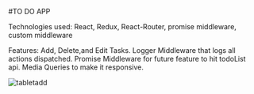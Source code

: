 #TO DO APP

Technologies used:
React, Redux, React-Router, promise middleware, custom middleware

Features:
Add, Delete,and  Edit Tasks.
Logger Middleware that logs all actions dispatched.
Promise Middleware for future feature to hit todoList api.
Media Queries to make it responsive.

![tabletadd](https://user-images.githubusercontent.com/29530700/40579141-53d9e668-60de-11e8-916f-f82ece28ae10.JPG)
